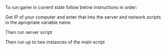 To run game in current state follow below instructions in order:

Get IP of your computer and enter that into the server and network scripts in the apropriate variable name

Then run server script

Then run up to two instances of the main script



